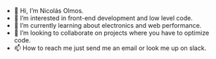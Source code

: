 - 👋 Hi, I’m Nicolás Olmos.
- 👀 I’m interested in front-end development and low level code.
- 🌱 I’m currently learning about electronics and web performance.
- 💞️ I’m looking to collaborate on projects where you have to optimize code.
- 📫 How to reach me just send me an email or look me up on slack.

<!---
nicolasolmosmeli/nicolasolmosmeli is a ✨ special ✨ repository because its `README.md` (this file) appears on your GitHub profile.
You can click the Preview link to take a look at your changes.
--->
